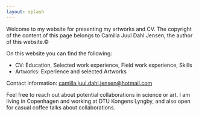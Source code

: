 ```yaml
---
layout: splash
---
```


Welcome to my website for presenting my artworks and CV. The copyright of the content of this page belongs to Camilla Juul Dahl Jensen, the author of this website.&copy;

On this website you can find the following: 
* CV: Education, Selected work experience, Field work experience, Skills
* Artworks: Experience and selected Artworks

Contact information: camilla.juul.dahl.jensen@hotmail.com

Feel free to reach out about potential collaborations in science or art. I am living in Copenhagen and working at DTU Kongens Lyngby, and also open for casual coffee talks about collaborations. 